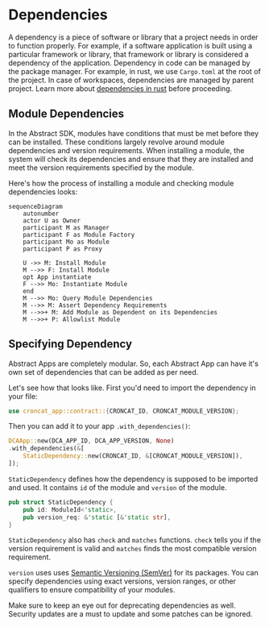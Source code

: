 # Dependencies

A dependency is a piece of software or library that a project needs in order to function properly. For example, if a software application is built using a particular framework or library, that framework or library is considered a dependency of the application.
Dependency in code can be managed by the package manager. For example, in rust, we use `Cargo.toml` at the root of the project. In case of workspaces, dependencies are managed by parent project.
Learn more about [dependencies in rust](https://doc.rust-lang.org/cargo/reference/specifying-dependencies.html) before proceeding.

## Module Dependencies

In the Abstract SDK, modules have conditions that must be met before they can be installed. These
conditions largely revolve around module dependencies and version requirements. When installing a module, the system will
check its dependencies and ensure that they are installed and meet the version requirements specified by the module.

Here's how the process of installing a module and checking module dependencies looks:

```mermaid
sequenceDiagram
    autonumber
    actor U as Owner
    participant M as Manager
    participant F as Module Factory
    participant Mo as Module
    participant P as Proxy

    U ->> M: Install Module
    M -->> F: Install Module
    opt App instantiate 
    F -->> Mo: Instantiate Module
    end
    M -->> Mo: Query Module Dependencies
    M -->> M: Assert Dependency Requirements
    M -->>+ M: Add Module as Dependent on its Dependencies
    M -->>+ P: Allowlist Module
```

## Specifying Dependency

Abstract Apps are completely modular. So, each Abstract App can have it's own set of dependencies that can be added as per need.

Let's see how that looks like. First you'd need to import the dependency in your file:

```rust
use croncat_app::contract::{CRONCAT_ID, CRONCAT_MODULE_VERSION};
```

Then you can add it to your app `.with_dependencies()`:

```rust
DCAApp::new(DCA_APP_ID, DCA_APP_VERSION, None)
.with_dependencies(&[
    StaticDependency::new(CRONCAT_ID, &[CRONCAT_MODULE_VERSION]),
]);
```

`StaticDependency` defines how the dependency is supposed to be imported and used. It contains `id` of the module and `version` of the module.

```rust
pub struct StaticDependency {
    pub id: ModuleId<'static>,
    pub version_req: &'static [&'static str],
}
```

`StaticDependency` also has `check` and `matches` functions. `check` tells you if the version requirement is valid and `matches` finds the most compatible version requirement.

`version` uses uses [Semantic Versioning (SemVer)](https://semver.org/) for its packages. You can specify dependencies using exact versions, version ranges, or other qualifiers to ensure compatibility of your modules.

Make sure to keep an eye out for deprecating dependencies as well. Security updates are a must to update and some patches can be ignored.
